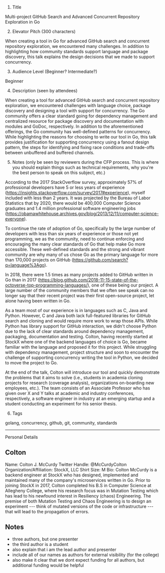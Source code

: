 1. Title

  Multi-project GitHub Search and Advanced Concurrent Repository Exploration in Go

2. Elevator Pitch (300 characters)

  When creating a tool in Go for advanced GitHub search and concurrent repository
  exploration, we encountered many challenges. In addition to highlighting how
  community standards support language and package discovery, this talk explains
  the design decisions that we made to support concurrency.

3. Audience Level (Beginner? Intermediate?)

  Beginner

4. Description (seen by attendees)

  When creating a tool for advanced GitHub search and concurrent repository
  exploration, we encountered challenges with language choice, package discovery
  and designing a tool with support for concurrency. The Go community offers a
  clear standard going for dependency management and centralized resource for
  package discovery and documentation with modules and GoDoc, respectively.
  In addition to the aforementioned offerings, the Go community has well-defined
  patterns for concurrency. While highlighting the reasons for choosing to write
  our tool in Go, this talk provides justification for supporting concurrency
  using a fanout design pattern, the steps for identifying and fixing race
  conditions and trade-offs between unbuffered and buffered channels.

5. Notes (only be seen by reviewers during the CFP process. This is where you
   should explain things such as technical requirements, why you're the best
   person to speak on this subject, etc.)

  According to the 2017 StackOverflow survey, approximately 57% of professional
  developers have 5 or less years of experience (https://insights.stackoverflow.com/survey/2017#experience),
  myself included with less than 2 years. It was projected by the Bureau
  of Labor Statistics that by 2020, there would be 400,000 Computer Science
  graduates and 1.4 million professional software engineering jobs (https://obamawhitehouse.archives.gov/blog/2013/12/11/computer-science-everyone).

  To continue the rate of adoption of Go, specifically by the large number of
  developers with less than six years of experience or those not yet programming,
  we as the community, need to continue enforcing and encouraging the many clear
  standards of Go that help make Go more accessible. These well-defined standards
  and the strong and vibrant community are why many of us chose Go as the primary
  language for more than 170,000 projects on GitHub (https://github.com/search?q=language%3Ago).

  In 2018, there were 1.5 times as many projects added to GitHub written in Go
  than in 2017 (https://blog.github.com/2018-11-15-state-of-the-octoverse-top-programming-languages/),
  one of these being our project. A large number of the community members that
  we often see speak can no longer say that their recent project was their first
  open-source project, let alone having been written in Go.

  As a team most of our experience is in languages such as C, Java and Python.
  However, C and Java both lack full-featured libraries for GitHub search and
  cloning and would require more work to wrap those APIs. While Python has library
  support for GitHub interaction, we didn't choose Python due to the lack of clear
  standards around dependency management, packaging, documentation and testing.
  Colton, having recently started at StockX where one of the backend languages of
  choice is Go, became familiar with the language and proposed it for this project.
  While struggling with dependency management, project structure and soon to
  encounter the challenge of supporting concurrency writing the tool in Python,
  we decided to move the project to Go.

  At the end of the talk, Colton will introduce our tool and quickly demonstrate
  the problems that it aims to solve (i.e., students in academia cloning projects
  for research (coverage analysis), organizations on-boarding new employees, etc.).
  The team consists of an Associate Professor who has given over X and Y talks at
  academic and industry conferences, respectively, a software engineer in industry
  at an emerging startup and a student conducting an experiment for his senior thesis.

6. Tags

  golang, concurrency, github, git, community, standards

---

Personal Details 

## Colton
Name: Colton J. McCurdy
Twitter Handle: @McCurdyColton
Organization/Affiliation: StockX, LLC
Shirt Size: M
Bio: Colton McCurdy is a backend engineer at StockX who has designed, implemented
and maintained many of the company's microservices written in Go. Prior to joining
StockX in 2017, Colton completed his B.S in Computer Science at Allegheny College, where
his research focus was in Mutation Testing which has lead to his newfound interest
in Resiliency (chaos) Engineering. The premise of both Mutation Testing and Chaos
Engineering is to design an experiment --- think of mutated versions of the code
or infrastructure --- that will lead to the propagation of errors.

## Notes
+ three authors, but one presenter
+ the third author is a student
+ also explain that i am the lead author and presenter
+ include all of our names as authors for external visibility (for the college)
+ also make it clear that we dont expect funding for all authors, but additional funding would be helpful
